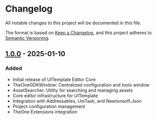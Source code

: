 # Changelog

All notable changes to this project will be documented in this file.

The format is based on [Keep a Changelog](https://keepachangelog.com/en/1.0.0/),
and this project adheres to [Semantic Versioning](https://semver.org/spec/v2.0.0.html).

## [1.0.0] - 2025-01-10

### Added
- Initial release of UITemplate Editor Core
- TheOneGDKWindow: Centralized configuration and tools window
- AssetSearcher: Utility for searching and managing assets
- Core editor infrastructure for UITemplate
- Integration with Addressables, UniTask, and Newtonsoft.Json
- Project configuration management
- TheOne Extensions integration

[1.0.0]: https://github.com/The1Studio/UITemplateEditorCore/releases/tag/v1.0.0
